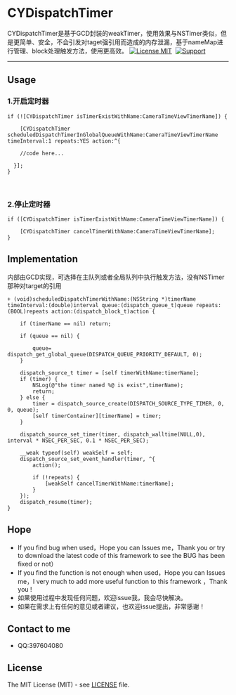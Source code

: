 # CYDispatchTimer

  CYDispatchTimer是基于GCD封装的weakTimer，使用效果与NSTimer类似，但是更简单、安全，不会引发对taget强引用而造成的内存泄漏，基于nameMap进行管理、block处理触发方法，使用更高效。
[![License MIT](https://img.shields.io/badge/license-MIT-green.svg?style=flat)](https://github.com/AAChartModel/AAChartKit/blob/master/AAChartKit/ChartsDemo/LICENSE)&nbsp;
[![Support](https://img.shields.io/badge/support-iOS%206%2B%20-blue.svg?style=flat)](https://www.apple.com/nl/ios/)&nbsp;

-----------------------------------------------------

## Usage


### 1.开启定时器
```objc
if (![CYDispatchTimer isTimerExistWithName:CameraTimeViewTimerName]) {
 
    [CYDispatchTimer scheduledDispatchTimerInGlobalQueueWithName:CameraTimeViewTimerName timeInterval:1 repeats:YES action:^{
        
    //code here...
    
  }];
}
```
    
### 2.停止定时器
  
```objc
if ([CYDispatchTimer isTimerExistWithName:CameraTimeViewTimerName]) {
  
    [CYDispatchTimer cancelTimerWithName:CameraTimeViewTimerName];
}
```

## Implementation

内部由GCD实现，可选择在主队列或者全局队列中执行触发方法，没有NSTimer那种对target的引用
```objc
+ (void)scheduledDispatchTimerWithName:(NSString *)timerName timeInterval:(double)interval queue:(dispatch_queue_t)queue repeats:(BOOL)repeats action:(dispatch_block_t)action {
    
    if (timerName == nil) return;
    
    if (queue == nil) {
        
        queue= dispatch_get_global_queue(DISPATCH_QUEUE_PRIORITY_DEFAULT, 0);
    }
    
    dispatch_source_t timer = [self timerWithName:timerName];
    if (timer) {
        NSLog(@"the timer named %@ is exist",timerName);
        return;
    } else {
        timer = dispatch_source_create(DISPATCH_SOURCE_TYPE_TIMER, 0, 0, queue);
        [self timerContainer][timerName] = timer;
    }
    
    dispatch_source_set_timer(timer, dispatch_walltime(NULL,0), interval * NSEC_PER_SEC, 0.1 * NSEC_PER_SEC);
    
    __weak typeof(self) weakSelf = self;
    dispatch_source_set_event_handler(timer, ^{
        action();
        
        if (!repeats) {
            [weakSelf cancelTimerWithName:timerName];
        }
    });
    dispatch_resume(timer);
}
```

## <a id="Hope"></a>Hope
* If you find bug when used，Hope you can Issues me，Thank you or try to download the latest code of this framework to see the BUG has been fixed or not）
* If you find the function is not enough when used，Hope you can Issues me，I very much to add more useful function to this framework ，Thank you !
* 如果使用过程中发现任何问题，欢迎issue我，我会尽快解决。
* 如果在需求上有任何的意见或者建议，也欢迎issue提出，非常感谢！
## Contact to me
* QQ:397604080  
 
## License

The MIT License (MIT) - see [LICENSE](LICENSE) file.
